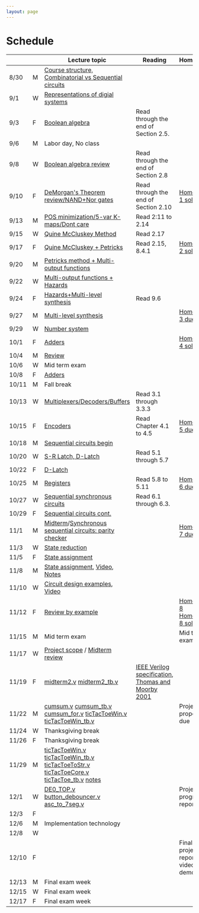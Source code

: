 ```yaml
---
layout: page
---
```

# Schedule

|       |   | Lecture topic                                                                                                                                                                                                                                                                                                                                                                                                                   | Reading                                                                                                                                                                                                                                                                                                                                    | Homework                                                                                                          |
| ----- | - | --------------------------------------------------------------                                                                                                                                                                                                                                                                                                                                                                  | -------------------------------------                                                                                                                                                                                                                                                                                                      | -------------------------                                                                                         |
| 8/30  | M | [Course structure, Combinatorial vs Sequential circuits]({{site.baseurl}}/slides/2021-08-29-what-to-expect-from-the-course.html)                                                                                                                                                                                                                                                                                                |                                                                                                                                                                                                                                                                                                                                            |                                                                                                                   |
| 9/1   | W | [Representations of digial systems]({{site.baseurl}}/slides/2021-09-01-boolean-algebra.html)                                                                                                                                                                                                                                                                                                                                    |                                                                                                                                                                                                                                                                                                                                            |                                                                                                                   |
| 9/3   | F | [Boolean algebra]({{site.baseurl}}/slides/2021-09-03-boolean-algebra.html)                                                                                                                                                                                                                                                                                                                                                      | Read through the end of Section 2.5.                                                                                                                                                                                                                                                                                                       |                                                                                                                   |
| 9/6   | M | Labor day, No class                                                                                                                                                                                                                                                                                                                                                                                                             |                                                                                                                                                                                                                                                                                                                                            |                                                                                                                   |
| 9/8   | W | [Boolean algebra review]({{site.baseurl}}/slides/2021-09-08-designing-circuits.html)                                                                                                                                                                                                                                                                                                                                            | Read through the end of Section 2.8                                                                                                                                                                                                                                                                                                        |                                                                                                                   |
| 9/10  | F | [DeMorgan's Theorem review/NAND+Nor gates]({{site.baseurl}}/slides/2021-09-10-designing-circuits.html)                                                                                                                                                                                                                                                                                                                          | Read through the end of Section 2.10                                                                                                                                                                                                                                                                                                       | [Homework 1 solution]({{site.baseurl}}/homeworks/hw1/hw1sol.pdf)                                                  |
| 9/13  | M | [POS minimization/5-var K-maps/Dont care]({{site.baseurl}}/slides/2021-09-13-five-var-dont-care.html)                                                                                                                                                                                                                                                                                                                           | Read 2:11 to 2.14                                                                                                                                                                                                                                                                                                                          |                                                                                                                   |
| 9/15  | W | [Quine McCluskey Method]({{site.baseurl}}/slides/2021-09-15-quine-mccluskey.html)                                                                                                                                                                                                                                                                                                                                               | Read 2.17                                                                                                                                                                                                                                                                                                                                  |                                                                                                                   |
| 9/17  | F | [Quine McCluskey + Petricks]({{site.baseurl}}/slides/2021-09-17-quine-mccluskey-petricks.html)                                                                                                                                                                                                                                                                                                                                  | Read 2.15, 8.4.1                                                                                                                                                                                                                                                                                                                           | [Homework 2 solution]({{site.baseurl}}/homeworks/hw2/hw2sol.pdf)                                                  |
| 9/20  | M | [Petricks method + Multi-output functions]({{site.baseurl}}/slides/2021-09-20-petricks-hw-review.html)                                                                                                                                                                                                                                                                                                                          |                                                                                                                                                                                                                                                                                                                                            |                                                                                                                   |
| 9/22  | W | [Multi-output functions + Hazards]({{site.baseurl}}/slides/2021-09-22-multi-output-functions-hazards.html)                                                                                                                                                                                                                                                                                                                      |                                                                                                                                                                                                                                                                                                                                            |                                                                                                                   |
| 9/24  | F | [Hazards+Multi-level synthesis]({{site.baseurl}}/slides/2021-09-24-hazards-multi-level-synthesis.html)                                                                                                                                                                                                                                                                                                                          | Read 9.6                                                                                                                                                                                                                                                                                                                                   |                                                                                                                   |
| 9/27  | M | [Multi-level synthesis]({{site.baseurl}}/slides/2021-09-27-multi-level-synthesis.html)                                                                                                                                                                                                                                                                                                                                          |                                                                                                                                                                                                                                                                                                                                            | [Homework 3 due]({{site.baseurl}}/homeworks/hw3/hw3.pdf)                                                          |
| 9/29  | W | [Number system]({{site.baseurl}}/slides/2021-09-29-place-value-number-system.html)                                                                                                                                                                                                                                                                                                                                              |                                                                                                                                                                                                                                                                                                                                            |                                                                                                                   |
| 10/1  | F | [Adders]({{site.baseurl}}/slides/2021-10-01-half-full-adder.html)                                                                                                                                                                                                                                                                                                                                                               |                                                                                                                                                                                                                                                                                                                                            | [Homework 4 solutions]({{site.baseurl}}/homeworks/hw4/hw4sol.pdf)                                                 |
| 10/4  | M | [Review]({{site.baseurl}}/slides/2021-10-04-review-half-full-adder.html)                                                                                                                                                                                                                                                                                                                                                        |                                                                                                                                                                                                                                                                                                                                            |                                                                                                                   |
| 10/6  | W | Mid term exam                                                                                                                                                                                                                                                                                                                                                                                                                   |                                                                                                                                                                                                                                                                                                                                            |                                                                                                                   |
| 10/8  | F | [Adders]({{site.baseurl}}/slides/2021-10-08-adders.html)                                                                                                                                                                                                                                                                                                                                                                        |                                                                                                                                                                                                                                                                                                                                            |                                                                                                                   |
| 10/11 | M | Fall break                                                                                                                                                                                                                                                                                                                                                                                                                      |                                                                                                                                                                                                                                                                                                                                            |                                                                                                                   |
| 10/13 | W | [Multiplexers/Decoders/Buffers]({{site.baseurl}}/slides/2021-10-13-building-blocks.html)                                                                                                                                                                                                                                                                                                                                        | Read 3.1 through 3.3.3                                                                                                                                                                                                                                                                                                                     |                                                                                                                   |
| 10/15 | F | [Encoders]({{site.baseurl}}/slides/2021-10-15-flip-flops.html)                                                                                                                                                                                                                                                                                                                                                                  | Read Chapter 4.1 to 4.5                                                                                                                                                                                                                                                                                                                    | [Homework 5 due]({{site.baseurl}}/homeworks/hw5/hw5.pdf)                                                          |
| 10/18 | M | [Sequential circuits begin]({{site.baseurl}}/slides/2021-10-18-flip-flops.html)                                                                                                                                                                                                                                                                                                                                                 |                                                                                                                                                                                                                                                                                                                                            |                                                                                                                   |
| 10/20 | W | [S-R Latch, D-Latch]({{site.baseurl}}/slides/2021-10-20-SR-D-latch.html)                                                                                                                                                                                                                                                                                                                                                        | Read 5.1 through 5.7                                                                                                                                                                                                                                                                                                                       |                                                                                                                   |
| 10/22 | F | [D-Latch]({{site.baseurl}}/slides/2021-10-22-D-latch.html)                                                                                                                                                                                                                                                                                                                                                                      |                                                                                                                                                                                                                                                                                                                                            |                                                                                                                   |
| 10/25 | M | [Registers]({{site.baseurl}}/slides/2021-10-25-registers-counters.html)                                                                                                                                                                                                                                                                                                                                                         | Read 5.8 to 5.11                                                                                                                                                                                                                                                                                                                           | [Homework 6 due]({{site.baseurl}}/homeworks/hw6/hw6.pdf)                                                          |
| 10/27 | W | [Sequential synchronous circuits]({{site.baseurl}}/slides/2021-10-27-seq-circuits.html)                                                                                                                                                                                                                                                                                                                                         | Read 6.1 through 6.3.                                                                                                                                                                                                                                                                                                                      |                                                                                                                   |
| 10/29 | F | [Sequential circuits cont.]({{site.baseurl}}/slides/2021-10-29-seq-circuits-ex2.html)                                                                                                                                                                                                                                                                                                                                           |                                                                                                                                                                                                                                                                                                                                            |                                                                                                                   |
| 11/1  | M | [Midterm]({{site.baseurl}}/exam/midterm-exam-oct-6th.pdf.pdf)/[Synchronous sequential circuits: parity checker]({{site.baseurl}}/slides/2021-11-01-seq-circuits-ex2.html)                                                                                                                                                                                                                                                       |                                                                                                                                                                                                                                                                                                                                            | [Homework 7 due]({{site.baseurl}}/homeworks/hw7/hw7.pdf)                                                          |
| 11/3  | W | [State reduction]({{site.baseurl}}/slides/2021-11-03-state-reduction.html)                                                                                                                                                                                                                                                                                                                                                      |                                                                                                                                                                                                                                                                                                                                            |                                                                                                                   |
| 11/5  | F | [State assignment]({{site.baseurl}}/slides/2021-11-05-state-assignment.html)                                                                                                                                                                                                                                                                                                                                                    |                                                                                                                                                                                                                                                                                                                                            |                                                                                                                   |
| 11/8  | M | [State assignment]({{site.baseurl}}/slides/2021-11-08-state-assignment.html), [Video](https://youtu.be/2f0xy_taBLo), [Notes]({{site.baseurl}}/slides/2021-11-08-state-assignment_files/2021-11-08-Note-12-20.pdf)                                                                                                                                                                                                               |                                                                                                                                                                                                                                                                                                                                            |                                                                                                                   |
| 11/10 | W | [Circuit design examples]({{site.baseurl}}/slides/2021-11-10-seq-circuit-example_files/seq-detector-0010-0001.pdf), [Video](https://youtu.be/582ZU5Z-GTc)                                                                                                                                                                                                                                                                       |                                                                                                                                                                                                                                                                                                                                            |                                                                                                                   |
| 11/12 | F | [Review by example]({{site.baseurl}}/slides/2021-11-12-seq-circuit-example_files/2021-11-12-Note-08-04.pdf)                                                                                                                                                                                                                                                                                                                     |                                                                                                                                                                                                                                                                                                                                            | [Homework 8]({{site.baseurl}}/homeworks/hw8/hw8.pdf) [Homework 8 sol]({{site.baseurl}}/homeworks/hw8/hw8-sol.pdf) |
| 11/15 | M | Mid term exam                                                                                                                                                                                                                                                                                                                                                                                                                   |                                                                                                                                                                                                                                                                                                                                            | Mid term exam                                                                                                     |
| 11/17 | W | [Project scope]({{site.baseurl}}/lab_pdfs/ECE275_Lab_Final_Project.pdf) / [Midterm review]({{site.baseurl}}/exam/midterm-nov-12-sol.pdf)                                                                                                                                                                                                                                                                                        |                                                                                                                                                                                                                                                                                                                                            |                                                                                                                   |
| 11/19 | F | [midterm2.v]({{site.baseurl}}/verilog/midterm2.v) [midterm2_tb.v]({{site.baseurl}}/verilog/midterm2_tb.v)                                                                                                                                                                                                                                                                                                                       | [IEEE Verilog specification](https://ieeexplore.ieee.org/document/1620780), [Thomas and Moorby 2001](https://cloudflare-ipfs.com/ipfs/bafykbzaceaupfi7stozm65oulnvajjacvqamo2myi3gygwj7su3qp7vfexlyg?filename=Thomas%20D.E.%2C%20Moorby%20P.R.%20-%20The%20Verilog%20Hardware%20Description%20Language-Kluwer%20Academic%20%282002%29.pdf) |                                                                                                                   |
| 11/22 | M | [cumsum.v]({{site.baseurl}}/verilog/sum/cumsum.v) [cumsum_tb.v]({{site.baseurl}}/verilog/sum/cumsum_tb.v) [cumsum_for.v]({{site.baseurl}}/verilog/sum/cumsum_for.v) [ticTacToeWin.v]({{site.baseurl}}/verilog/tic-tac-toe/ticTacToeWin.v) [ticTacToeWin_tb.v]({{site.baseurl}}/verilog/tic-tac-toe/ticTacToeWin_tb.v)                                                                                                           |                                                                                                                                                                                                                                                                                                                                            | Project proposals due                                                                                             |
| 11/24 | W | Thanksgiving break                                                                                                                                                                                                                                                                                                                                                                                                              |                                                                                                                                                                                                                                                                                                                                            |                                                                                                                   |
| 11/26 | F | Thanksgiving break                                                                                                                                                                                                                                                                                                                                                                                                              |                                                                                                                                                                                                                                                                                                                                            |                                                                                                                   |
| 11/29 | M | [ticTacToeWin.v]({{site.baseurl}}/verilog/tic-tac-toe/ticTacToeWin.v) [ticTacToeWin_tb.v]({{site.baseurl}}/verilog/tic-tac-toe/ticTacToeWin_tb.v) [ticTacToeToStr.v]({{site.baseurl}}/verilog/tic-tac-toe/ticTacToeToStr.v) [ticTacToeCore.v]({{site.baseurl}}/verilog/tic-tac-toe/ticTacToeCore.v) [ticTacToe_tb.v]({{site.baseurl}}/verilog/tic-tac-toe/ticTacToe_tb.v) [notes]({{site.baseurl}}/slides/2021-11-29-notes.pdf) |                                                                                                                                                                                                                                                                                                                                            |                                                                                                                   |
| 12/1  | W | [DE0_TOP.v]({{site.baseurl}}/verilog/de0-debouncing/DE0_TOP.v) [button_debouncer.v]({{site.baseurl}}/verilog/de0-debouncing/button_debouncer.v) [asc_to_7seg.v]({{site.baseurl}}/verilog/de0-debouncing/asc_to_7seg.v)                                                                                                                                                                                                          |                                                                                                                                                                                                                                                                                                                                            | Project progress report 1                                                                                         |
| 12/3  | F |                                                                                                                                                                                                                                                                                                                                                                                                                                 |                                                                                                                                                                                                                                                                                                                                            |                                                                                                                   |
| 12/6  | M | Implementation technology                                                                                                                                                                                                                                                                                                                                                                                                       |                                                                                                                                                                                                                                                                                                                                            |                                                                                                                   |
| 12/8  | W |                                                                                                                                                                                                                                                                                                                                                                                                                                 |                                                                                                                                                                                                                                                                                                                                            |                                                                                                                   |
| 12/10 | F |                                                                                                                                                                                                                                                                                                                                                                                                                                 |                                                                                                                                                                                                                                                                                                                                            | Final project report + video demo due                                                                             |
| 12/13 | M | Final exam week                                                                                                                                                                                                                                                                                                                                                                                                                 |                                                                                                                                                                                                                                                                                                                                            |                                                                                                                   |
| 12/15 | W | Final exam week                                                                                                                                                                                                                                                                                                                                                                                                                 |                                                                                                                                                                                                                                                                                                                                            |                                                                                                                   |
| 12/17 | F | Final exam week                                                                                                                                                                                                                                                                                                                                                                                                                 |                                                                                                                                                                                                                                                                                                                                            |                                                                                                                   |

